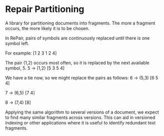Repair Partitioning
===========

A library for partitioning documents into fragments. The more a fragment occurs, the more likely it is to be chosen.

In RePair, pairs of symbols are continuously replaced until there is one symbol left. 

For example: [1 2 3 1 2 4]

The pair (1,2) occurs most often, so it is replaced by the next available symbol, 5.
5 -> (1,2)
[5 3 5 4]

We have a tie now, so we might replace the pairs as follows:
6 -> (5,3)
[6 5 4]

7 -> (6,5)
[7 4]

8 -> (7,4)
[8]

Applying the same algorithm to several versions of a document, we expect to find many similar fragments across versions.
This can aid in versioned indexing or other applications where it is useful to identify redundant text fragments. 